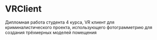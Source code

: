 # VRClient
Дипломная работа студента 4 курса, VR клиент для криминалистического проекта, использующего фотограмметрию для создания трёхмерных моделей помещения
